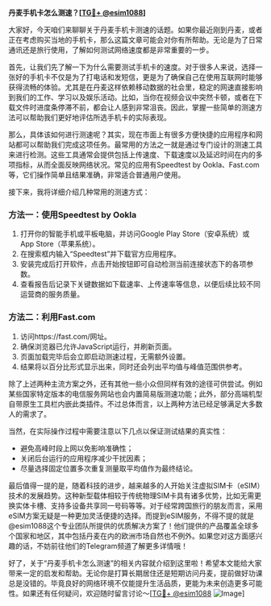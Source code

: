 **丹麦手机卡怎么测速？[[TG💪+ @esim1088](https://t.me/s/esim1088)]**

大家好，今天咱们来聊聊关于丹麦手机卡测速的话题。如果你最近刚到丹麦，或者正在考虑购买当地的手机卡，那么这篇文章可能会对你有所帮助。无论是为了日常通讯还是旅行使用，了解如何测试网络速度都是非常重要的一步。

首先，让我们先了解一下为什么需要测试手机卡的速度。对于很多人来说，选择一张好的手机卡不仅是为了打电话和发短信，更是为了确保自己在使用互联网时能够获得流畅的体验。尤其是在丹麦这样依赖移动数据的社会里，稳定的网速直接影响到我们的工作、学习以及娱乐活动。比如，当你在视频会议中突然卡顿，或者在下载文件时进度条停滞不前，都会让人感到非常沮丧。因此，掌握一些简单的测速方法可以帮助我们更好地评估所选手机卡的实际表现。

那么，具体该如何进行测速呢？其实，现在市面上有很多方便快捷的应用程序和网站都可以帮助我们完成这项任务。最常用的方法之一就是通过专门设计的测速工具来进行检测。这些工具通常会提供包括上传速度、下载速度以及延迟时间在内的多项指标，从而全面反映网络状况。常见的应用有Speedtest by Ookla、Fast.com等，它们操作简单且结果准确，非常适合普通用户使用。

接下来，我将详细介绍几种常用的测速方式：

### 方法一：使用Speedtest by Ookla

1. 打开你的智能手机或平板电脑，并访问Google Play Store（安卓系统）或App Store（苹果系统）。
2. 在搜索框内输入“Speedtest”并下载官方应用程序。
3. 安装完成后打开软件，点击开始按钮即可自动检测当前连接状态下的各项参数。
4. 查看报告后记录下关键数据如下载速率、上传速率等信息，以便后续比较不同运营商的服务质量。

### 方法二：利用Fast.com

1. 访问https://fast.com/网址。
2. 确保浏览器已允许JavaScript运行，并刷新页面。
3. 页面加载完毕后会立即启动测速过程，无需额外设置。
4. 结果将以百分比形式显示出来，同时还会列出平均值与峰值范围供参考。

除了上述两种主流方案之外，还有其他一些小众但同样有效的途径可供尝试。例如某些国家特定版本的电信服务网站也会内置简易版测速功能；此外，部分高端机型自带原生工具栏内嵌此类插件。不过总体而言，以上两种方法已经足够满足大多数人的需求了。

当然，在实际操作过程中需要注意以下几点以保证测试结果的真实性：
- 避免高峰时段上网以免影响准确性；
- 关闭后台运行的应用程序减少干扰因素；
- 尽量选择固定位置多次重复测量取平均值作为最终结论。

最后值得一提的是，随着科技的进步，越来越多的人开始关注虚拟SIM卡（eSIM）技术的发展趋势。这种新型载体相较于传统物理SIM卡具有诸多优势，比如无需更换实体卡槽、支持多设备共享同一号码等等。对于经常跨国旅行的朋友而言，采用eSIM方案无疑是一种更加灵活便捷的选择。而提到eSIM服务，不得不提的就是@esim1088这个专业团队所提供的优质解决方案了！他们提供的产品覆盖全球多个国家和地区，其中包括丹麦在内的欧洲市场自然也不例外。如果您对这方面感兴趣的话，不妨前往他们的Telegram频道了解更多详情哦！

好了，关于“丹麦手机卡怎么测速”的相关内容就介绍到这里啦！希望本文能给大家带来一定的启发和帮助。无论你是打算长期居住还是短期访问丹麦，提前做好功课总是没错的。毕竟良好的网络环境不仅能提升生活品质，更能为未来创造更多可能性。如果还有任何疑问，欢迎随时留言讨论～[[TG💪+ @esim1088](https://t.me/s/esim1088) ![Image](https://i.postimg.cc/4NQfJmqS/Snipaste-2025-05-13-00-14-12.png)]